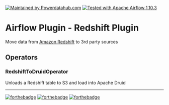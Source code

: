 [![Maintained by Powerdatahub.com](https://img.shields.io/badge/maintained%20by-powerdatahub.com-%235849a6.svg?style=for-the-badge)](https://powerdatahub.com/?ref=repo_aws_airflow) [![Tested with Apache Airflow 1.10.3](https://img.shields.io/badge/Tested%20with%20Apache%20Airflow-1.10.3-5849a6.svg?style=for-the-badge)](https://github.com/apache/airflow/)

# Airflow Plugin - Redshift Plugin

Move data from [Amazon Redshift](https://aws.amazon.com/pt/redshift/) to 3rd party sources

## Operators

### RedshiftToDruidOperator

Unloads a Redshift table to S3 and load into Apache Druid


---
[![forthebadge](https://forthebadge.com/images/badges/made-with-python.svg)](https://forthebadge.com) [![forthebadge](https://forthebadge.com/images/badges/winter-is-coming.svg)](https://forthebadge.com) [![forthebadge](https://forthebadge.com/images/badges/contains-cat-gifs.svg)](https://forthebadge.com)
